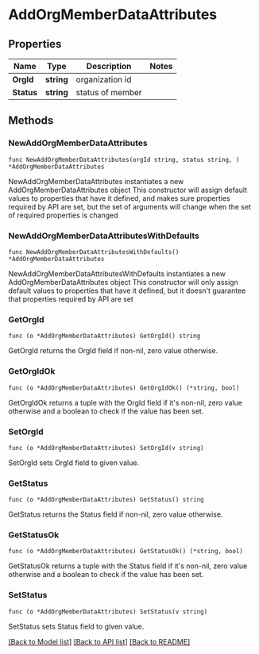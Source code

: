 # AddOrgMemberDataAttributes

## Properties

Name | Type | Description | Notes
------------ | ------------- | ------------- | -------------
**OrgId** | **string** | organization id | 
**Status** | **string** | status of member | 

## Methods

### NewAddOrgMemberDataAttributes

`func NewAddOrgMemberDataAttributes(orgId string, status string, ) *AddOrgMemberDataAttributes`

NewAddOrgMemberDataAttributes instantiates a new AddOrgMemberDataAttributes object
This constructor will assign default values to properties that have it defined,
and makes sure properties required by API are set, but the set of arguments
will change when the set of required properties is changed

### NewAddOrgMemberDataAttributesWithDefaults

`func NewAddOrgMemberDataAttributesWithDefaults() *AddOrgMemberDataAttributes`

NewAddOrgMemberDataAttributesWithDefaults instantiates a new AddOrgMemberDataAttributes object
This constructor will only assign default values to properties that have it defined,
but it doesn't guarantee that properties required by API are set

### GetOrgId

`func (o *AddOrgMemberDataAttributes) GetOrgId() string`

GetOrgId returns the OrgId field if non-nil, zero value otherwise.

### GetOrgIdOk

`func (o *AddOrgMemberDataAttributes) GetOrgIdOk() (*string, bool)`

GetOrgIdOk returns a tuple with the OrgId field if it's non-nil, zero value otherwise
and a boolean to check if the value has been set.

### SetOrgId

`func (o *AddOrgMemberDataAttributes) SetOrgId(v string)`

SetOrgId sets OrgId field to given value.


### GetStatus

`func (o *AddOrgMemberDataAttributes) GetStatus() string`

GetStatus returns the Status field if non-nil, zero value otherwise.

### GetStatusOk

`func (o *AddOrgMemberDataAttributes) GetStatusOk() (*string, bool)`

GetStatusOk returns a tuple with the Status field if it's non-nil, zero value otherwise
and a boolean to check if the value has been set.

### SetStatus

`func (o *AddOrgMemberDataAttributes) SetStatus(v string)`

SetStatus sets Status field to given value.



[[Back to Model list]](../README.md#documentation-for-models) [[Back to API list]](../README.md#documentation-for-api-endpoints) [[Back to README]](../README.md)


